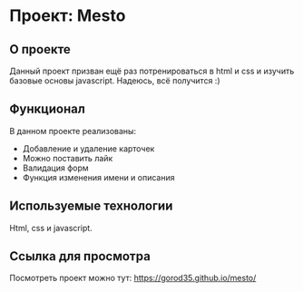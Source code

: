 # Проект: Mesto


## О проекте
Данный проект призван ещё раз потренироваться в html и css и изучить базовые основы javascript.
Надеюсь, всё получится :)

## Функционал
В данном проекте реализованы:
* Добавление и удаление карточек
* Можно поставить лайк
* Валидация форм
* Функция изменения имени и описания

## Используемые технологии
Html, css и javascript.


## Ссылка для просмотра
Посмотреть проект можно тут: https://gorod35.github.io/mesto/